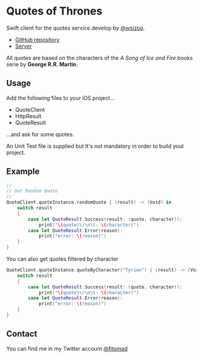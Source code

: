 # Quotes of Thrones
Swift client for the quotes service develop by [@wsizoo](https://github.com/wsizoo). 

* [GitHub repository](https://github.com/wsizoo/game-of-thrones-quotes)
* [Server](https://got-quotes.herokuapp.com/quotes)


All quotes are based on the characters of the *A Song of Ice and Fire* books serie by **George R.R. Martin**.

## Usage

Add the following files to your iOS project...

* QuoteClient
* HttpResult
* QuoteResult

...and ask for some quotes.

An Unit Test file is supplied but It's not mandatory in order to build yout project.

## Example

```swift
//
// Get Random Quote
//
QuoteClient.quoteInstance.randomQuote { (result) -> (Void) in
    switch result
    {
        case let QuoteResult.Success(result: (quote, character)):
            print("\(quote)\r\n\t- \(character)")
        case let QuoteResult.Error(reason):
            print("error: \(reason)")
    }
}
```

You can also get quotes filtered by character

```swift
QuoteClient.quoteInstance.quoteByCharacter("Tyrion") { (result) -> (Void) in
    switch result
    {
        case let QuoteResult.Success(result: (quote, character)):
            print("\(quote)\r\n\t- \(character)")
        case let QuoteResult.Error(reason):
            print("error: \(reason)")
    }
}
```
## Contact

You can find me in my Twitter account [@fitomad](https://twitter.com/fitomad)
